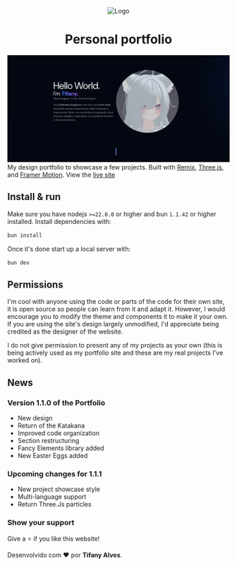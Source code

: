 <p align="center">
  <img src="/public/favicon.ico" width="50" alt="Logo" />
</p>
<h1 align="center">Personal portfolio</h1>

[![Site preview](/public/assets/portfolioImage.png)](https://pinuya.site)
My design portfolio to showcase a few projects. Built with [Remix](https://remix.run/), [Three.js](https://threejs.org/), and [Framer Motion](https://www.framer.com/motion/). View the [live site](https://pinuya.site)

## Install & run

Make sure you have nodejs `>=22.0.0` or higher and bun `1.1.42` or higher installed. Install dependencies with:

```bash
bun install
```

Once it's done start up a local server with:

```bash
bun dev
```

## Permissions

I'm cool with anyone using the code or parts of the code for their own site, it is open source so people can learn from it and adapt it. However, I would encourage you to modify the theme and components it to make it your own. If you are using the site's design largely unmodified, I'd appreciate being credited as the designer of the website.

I do not give permission to present any of my projects as your own (this is being actively used as my portfolio site and these are my real projects I've worked on).

## News

### Version 1.1.0 of the Portfolio

- New design
- Return of the Katakana
- Improved code organization
- Section restructuring
- Fancy Elements library added
- New Easter Eggs added

### Upcoming changes for 1.1.1

- New project showcase style
- Multi-language support
- Return Three.Js particles

### Show your support

Give a ⭐ if you like this website!

Desenvolvido com ❤️ por **Tifany Alves**.
